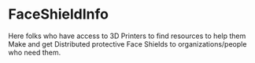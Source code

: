 # FaceShieldInfo
Here folks who have access to 3D Printers to find resources to help them Make and get Distributed protective Face Shields to organizations/people who need them.
